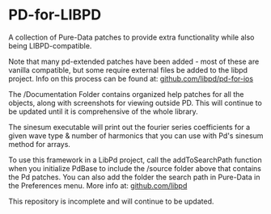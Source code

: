 # PD-for-LIBPD
A collection of Pure-Data patches to provide extra functionality while also being LIBPD-compatible.  

Note that many pd-extended patches have been added - most of these are vanilla compatible, but some require external files be added to the libpd project.  Info on this process can be found at: [github.com/libpd/pd-for-ios](https://github.com/libpd/pd-for-ios)

The /Documentation Folder contains organized help patches for all the objects, along with screenshots for viewing outside PD. This will continue to be updated until it is comprehensive of the whole library.

The sinesum executable will print out the fourier series coefficients for a given wave type & number of harmonics that you can use with Pd's sinesum method for arrays.

To use this framework in a LibPd project, call the addToSearchPath function when you initialize PdBase to include the /source folder above that contains the Pd patches.  You can also add the folder the search path in Pure-Data in the Preferences menu. More info at: [github.com/libpd](https://github.com/libpd/)

This repository is incomplete and will continue to be updated.
